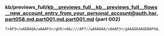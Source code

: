 ### kb/previews_full/kb__previews_full__kb__previews_full__flows__new_account_entry_from_your_personal_account@auth.har.part058.md.part001.md.part001.md (part 002)

```md
7+AP3+/wAEBAQA/wAAAP3+/gD9/v0A////AP7//wAAAQAA/v8AAP3+/gAAAQEAAQEBAP4A/wD/AQEA/v/+AAEBAgD/AAAAAQEBAP7+/QACAwMAAQEBAP7/AAAAAAAAAQEBAAECAgABAgE
```

```
